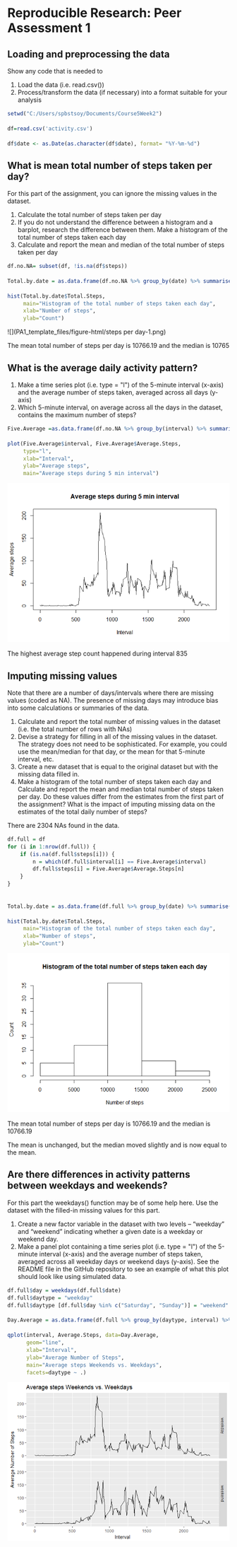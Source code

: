 ﻿# Reproducible Research: Peer Assessment 1






## Loading and preprocessing the data

Show any code that is needed to

1. Load the data (i.e. read.csv())
2. Process/transform the data (if necessary) into a format suitable for your analysis



```r
setwd("C:/Users/spbstsoy/Documents/Course5Week2")

df=read.csv('activity.csv')

df$date <- as.Date(as.character(df$date), format= "%Y-%m-%d")
```



## What is mean total number of steps taken per day?

For this part of the assignment, you can ignore the missing values in the dataset.

1. Calculate the total number of steps taken per day
2. If you do not understand the difference between a histogram and a barplot, research the difference between them. Make a histogram of the total number of steps taken each day
3. Calculate and report the mean and median of the total number of steps taken per day



```r
df.no.NA= subset(df, !is.na(df$steps))

Total.by.date = as.data.frame(df.no.NA %>% group_by(date) %>% summarise(Total.Steps=sum(steps)))

hist(Total.by.date$Total.Steps,
     main="Histogram of the total number of steps taken each day", 
     xlab="Number of steps", 
     ylab="Count")
```

![](PA1_template_files/figure-html/steps per day-1.png)<!-- -->

The mean total number of steps per day is 10766.19 and the median is 10765



## What is the average daily activity pattern?

1. Make a time series plot (i.e. type = "l") of the 5-minute interval (x-axis) and the average number of steps taken, averaged across all days (y-axis)
2. Which 5-minute interval, on average across all the days in the dataset, contains the maximum number of steps?


```r
Five.Average =as.data.frame(df.no.NA %>% group_by(interval) %>% summarize(Average.Steps=mean(steps)))

plot(Five.Average$interval, Five.Average$Average.Steps, 
     type="l",
     xlab="Interval",
     ylab="Average steps",
     main="Average steps during 5 min interval")
```

![](PA1_template_files/figure-html/unnamed-chunk-2-1.png)<!-- -->

The highest average step count happened during interval         835



## Imputing missing values

Note that there are a number of days/intervals where there are missing values (coded as NA). The presence of missing days may introduce bias into some calculations or summaries of the data.

1. Calculate and report the total number of missing values in the dataset (i.e. the total number of rows with NAs)
2. Devise a strategy for filling in all of the missing values in the dataset. The strategy does not need to be sophisticated. For example, you could use the mean/median for that day, or the mean for that 5-minute interval, etc.
3. Create a new dataset that is equal to the original dataset but with the missing data filled in.
4. Make a histogram of the total number of steps taken each day and Calculate and report the mean and median total number of steps taken per day. Do these values differ from the estimates from the first part of the assignment? What is the impact of imputing missing data on the estimates of the total daily number of steps?


There are 2304 NAs found in the data.


```r
df.full = df
for (i in 1:nrow(df.full)) {
    if (is.na(df.full$steps[i])) {
        n = which(df.full$interval[i] == Five.Average$interval)
        df.full$steps[i] = Five.Average$Average.Steps[n]
    }
}


Total.by.date = as.data.frame(df.full %>% group_by(date) %>% summarise(Total.Steps=sum(steps)))

hist(Total.by.date$Total.Steps,
     main="Histogram of the total number of steps taken each day", 
     xlab="Number of steps", 
     ylab="Count")
```

![](PA1_template_files/figure-html/unnamed-chunk-3-1.png)<!-- -->

The mean total number of steps per day is 10766.19 and the median is 10766.19

The mean is unchanged, but the median moved slightly and is now equal to the mean.


## Are there differences in activity patterns between weekdays and weekends?

For this part the weekdays() function may be of some help here. Use the dataset with the filled-in missing values for this part.

1. Create a new factor variable in the dataset with two levels – “weekday” and “weekend” indicating whether a given date is a weekday or weekend day.
2. Make a panel plot containing a time series plot (i.e. type = "l") of the 5-minute interval (x-axis) and the average number of steps taken, averaged across all weekday days or weekend days (y-axis). See the README file in the GitHub repository to see an example of what this plot should look like using simulated data.



```r
df.full$day = weekdays(df.full$date)
df.full$daytype = "weekday"
df.full$daytype [df.full$day %in% c("Saturday", "Sunday")] = "weekend"

Day.Average = as.data.frame(df.full %>% group_by(daytype, interval) %>% summarize(Average.Steps=mean(steps)))

qplot(interval, Average.Steps, data=Day.Average,
      geom="line",
      xlab="Interval",
      ylab="Average Number of Steps",
      main="Average steps Weekends vs. Weekdays",
      facets=daytype ~ .)
```

![](PA1_template_files/figure-html/unnamed-chunk-4-1.png)<!-- -->






